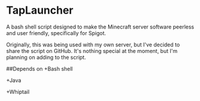 # TapLauncher
A bash shell script designed to make the Minecraft server software peerless and user friendly, specifically for Spigot.

Originally, this was being used with my own server, but I've decided to share the script on GitHub. It's nothing special at the moment, but I'm planning on adding to the script.

##Depends on
+Bash shell

+Java

+Whiptail
